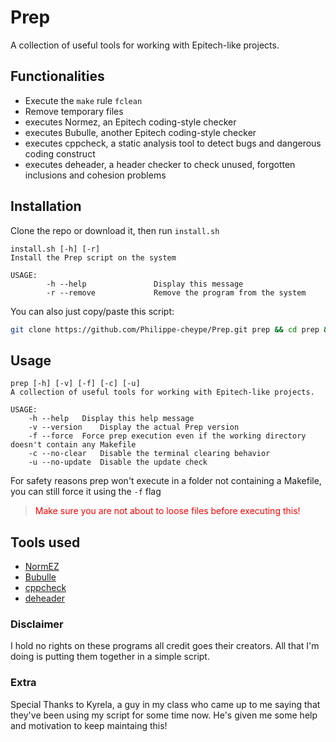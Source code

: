 # Prep

A collection of useful tools for working with Epitech-like projects.

## Functionalities

- Execute the `make` rule `fclean`
- Remove temporary files
- executes Normez, an Epitech coding-style checker
- executes Bubulle, another Epitech coding-style checker
- executes cppcheck, a static analysis tool to detect bugs and dangerous coding construct
- executes deheader, a header checker to check unused, forgotten inclusions and cohesion problems

## Installation

Clone the repo or download it, then run `install.sh`

```
install.sh [-h] [-r]
Install the Prep script on the system

USAGE:
        -h --help               Display this message
        -r --remove             Remove the program from the system
```

You can also just copy/paste this script:
```bash
git clone https://github.com/Philippe-cheype/Prep.git prep && cd prep && sudo ./install.sh && cd .. && rm -rf prep 
```

## Usage

```
prep [-h] [-v] [-f] [-c] [-u]
A collection of useful tools for working with Epitech-like projects.

USAGE:
	-h --help	Display this help message
	-v --version	Display the actual Prep version
	-f --force	Force prep execution even if the working directory doesn't contain any Makefile
	-c --no-clear	Disable the terminal clearing behavior
	-u --no-update	Disable the update check
```

For safety reasons prep won't execute in a folder not containing a Makefile, you can still force it using
the `-f` flag


> <span style="color:red">Make sure you are not about to loose files before executing this!</span>

## Tools used

- [NormEZ](https://github.com/ronanboiteau/NormEZ/)
- [Bubulle](https://github.com/aureliancnx/Bubulle-Norminette/)
- [cppcheck](http://cppcheck.sourceforge.net/)
- [deheader](https://gitlab.com/esr/deheader/)

### Disclaimer

I hold no rights on these programs all credit goes their creators.
All that I'm doing is putting them together in a simple script.

### Extra

Special Thanks to Kyrela, a guy in my class who came up to me saying that
they've been using my script for some time now.
He's given me some help and motivation to keep maintaing this!